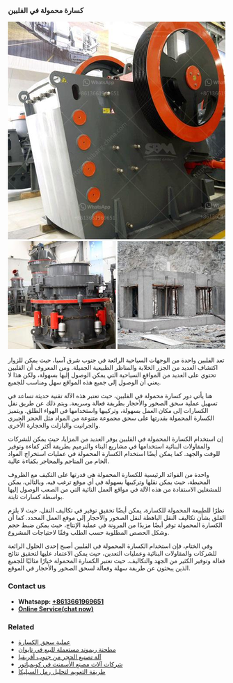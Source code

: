 <h3>كسارة محمولة في الفلبين</h3><img src='1701853246.jpg' alt=''><p>تعد الفلبين واحدة من الوجهات السياحية الرائعة في جنوب شرق آسيا، حيث يمكن للزوار اكتشاف العديد من الجزر الخلابة والمناظر الطبيعية الجميلة. ومن المعروف أن الفلبين تحتوي على العديد من المواقع السياحية التي يمكن الوصول إليها بسهولة، ولكن هذا لا يعني أن الوصول إلى جميع هذه المواقع سهل ومناسب للجميع.</p><p>هنا يأتي دور كسارة محمولة في الفلبين، حيث تعتبر هذه الآلة تقنية حديثة تساعد في تسهيل عملية سحق الصخور والأحجار بطريقة فعالة وسريعة. ويتم ذلك عن طريق نقل الكسارات إلى مكان العمل بسهولة، وتركيبها واستخدامها في الهواء الطلق. ويتميز الكسارة المحمولة بقدرتها على سحق مجموعة متنوعة من المواد مثل الحجر الجيري والجرانيت والبازلت والحجارة الأخرى.</p><p>إن استخدام الكسارة المحمولة في الفلبين يوفر العديد من المزايا، حيث يمكن للشركات والمقاولات البنائية استخدامها في مشاريع البناء والترميم بطريقة أكثر كفاءة وتوفير للوقت والجهد. كما يمكن أيضًا استخدام الكسارة المحمولة في عمليات استخراج المواد الخام من المناجم والمحاجر بكفاءة عالية.</p><p>واحدة من الفوائد الرئيسية للكسارة المحمولة هي قدرتها على التكيف مع الظروف المحيطة، حيث يمكن نقلها وتركيبها بسهولة في أي موقع ترغب فيه. وبالتالي، يمكن للمشغلين الاستفادة من هذه الآلة في مواقع العمل النائية التي من الصعب الوصول إليها بواسطة كسارات ثابتة.</p><p>نظرًا للطبيعة المحمولة للكسارة، يمكن أيضًا تحقيق توفير في تكاليف النقل، حيث لا يلزم القلق بشأن تكاليف النقل الباهظة لنقل الصخور والأحجار إلى موقع العمل المحدد. كما أن الكسارة المحمولة توفر أيضًا مزيدًا من المرونة في عملية الإنتاج، حيث يمكن ضبط حجم وشكل الحصص المطلوبة حسب الطلب وفقًا لاحتياجات المشروع.</p><p>وفي الختام، فإن استخدام الكسارة المحمولة في الفلبين أصبح إحدى الحلول الرائعة للشركات والمقاولات البنائية وعمليات التعدين، حيث يمكن الاعتماد عليها لتحقيق نتائج فعالة وتوفير الكثير من الجهد والتكاليف. حيث تعتبر الكسارة المحمولة خيارًا مثاليًا للجميع الذين يبحثون عن طريقة سهلة وفعالة لسحق الصخور والأحجار في الموقع.</p><h3>Contact us</h3><ul><li><strong>Whatsapp:&nbsp;<a href="https://wa.me/8613661969651">+8613661969651</a></strong></li><li><a href="https://swt.shibang-china.com/?git&amp;zhl&amp;كسارة محمولة في الفلبين"><strong>Online Service(chat now)</strong></a></li></ul><h3>Related</h3><ul><li><a href='عملية سحق الكسارة.md'>عملية سحق الكسارة</a></li><li><a href='مطحنة ريموند مستعملة للبيع في تايوان.md'>مطحنة ريموند مستعملة للبيع في تايوان</a></li><li><a href='آلة تصنيع الحجر من جنوب أفريقيا.md'>آلة تصنيع الحجر من جنوب أفريقيا</a></li><li><a href='شركات آلات مصنع الأسمنت في كويمباتور.md'>شركات آلات مصنع الأسمنت في كويمباتور</a></li><li><a href='طريقة التعويم لتحليل رمل السيليكا.md'>طريقة التعويم لتحليل رمل السيليكا</a></li></ul>